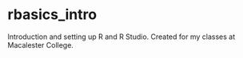 # rbasics_intro
Introduction and setting up R and R Studio. Created for my classes at Macalester College.

